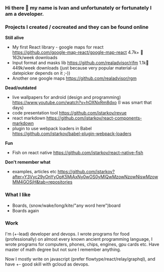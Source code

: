 ### Hi there 👋 my name is Ivan and unfortunately or fortunately I am a developer.

### Projects I created / cocreated and they can be found online

**Still alive**

- My first React library - google maps for react https://github.com/google-map-react/google-map-react 4.7k+ 🌟 162k/week downloads
- Input format and masks lib https://github.com/realadvisor/rifm 1.1k🌟 449k/week downloads (just because very popular material-ui datepicker depends on it ;-))
- Another one google maps https://github.com/realadvisor/rgm

**Dead/outdated**

- live wallpapers for android (design and programming) https://www.youtube.com/watch?v=hOXNxRm8dxo (I was smart that days)
- code presentation tool https://github.com/istarkov/revue
- react markdown https://github.com/istarkov/react-components-markdown
- plugin to use webpack loaders in Babel https://github.com/istarkov/babel-plugin-webpack-loaders

**Fun**

- Fish on react native https://github.com/istarkov/react-native-fish

**Don't remember what**

- examples, articles etc https://github.com/istarkov?after=Y3Vyc29yOnYyOpK5MjAxNy0wOS0yMlQwMzowNzowNiswMzowMM4GOSjH&tab=repositories

### What I like

- Boards, (snow/wake/long/kite/"any word here")board
- Boards again

### Work

I'm (+-lead) developer and devops. I wrote programs for food (professionally) on almost every known ancient programming language, I wrote programs for computers, phones, chips, engines, gpu cards etc. Have master of math degree but not sure I remember anything. 

Now I mostly write on javascript (prefer flowtype/react/relay/graphql), and have +- good skill with gcloud as devops.

